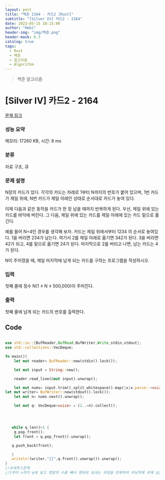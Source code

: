 ```yaml
---
layout: post
title: "백준 2164 - 카드2 [Rust]"
subtitle: "[Silver IV] 카드2 - 2164"
date: 2023-05-15 10:15:00
author: "Hebi"
header-img: "img/백준.png"
header-mask: 0.3
catalog: true
tags:
  - Rust
  - 백준
  - 알고리즘
  - Algorithm
---
```


> 백준 알고리즘

# [Silver IV] 카드2 - 2164

[문제 링크](https://www.acmicpc.net/problem/2164)

### 성능 요약

메모리: 17260 KB, 시간: 8 ms

### 분류

자료 구조, 큐

### 문제 설명

<p>N장의 카드가 있다. 각각의 카드는 차례로 1부터 N까지의 번호가 붙어 있으며, 1번 카드가 제일 위에, N번 카드가 제일 아래인 상태로 순서대로 카드가 놓여 있다.</p>

<p>이제 다음과 같은 동작을 카드가 한 장 남을 때까지 반복하게 된다. 우선, 제일 위에 있는 카드를 바닥에 버린다. 그 다음, 제일 위에 있는 카드를 제일 아래에 있는 카드 밑으로 옮긴다.</p>

<p>예를 들어 N=4인 경우를 생각해 보자. 카드는 제일 위에서부터 1234 의 순서로 놓여있다. 1을 버리면 234가 남는다. 여기서 2를 제일 아래로 옮기면 342가 된다. 3을 버리면 42가 되고, 4를 밑으로 옮기면 24가 된다. 마지막으로 2를 버리고 나면, 남는 카드는 4가 된다.</p>

<p>N이 주어졌을 때, 제일 마지막에 남게 되는 카드를 구하는 프로그램을 작성하시오.</p>

### 입력

 <p>첫째 줄에 정수 N(1 ≤ N ≤ 500,000)이 주어진다.</p>

### 출력

 <p>첫째 줄에 남게 되는 카드의 번호를 출력한다.</p>

## Code

```rs

use std::io::{BufReader,BufRead,BufWriter,Write,stdin,stdout};
use std::collections::VecDeque;

fn main(){
    let mut reader= BufReader::new(stdin().lock());

    let mut input = String::new();

    reader.read_line(&mut input).unwrap();

    let mut nums= input.trim().split_whitespace().map(|x|x.parse::<usize>().unwrap());
let mut writer= BufWriter::new(stdout().lock());
    let mut n= nums.next().unwrap();

    let mut q: VecDeque<usize> = (1..=n).collect();




   while q.len()>1 {
    q.pop_front();
    let front = q.pop_front().unwrap();

   q.push_back(front);

   }
   writeln!(writer,"{}",q.front().unwrap()).unwrap();
}
//요세푸스문제
//1부터 n까지 q에 넣고 맨앞의 수를 뺴서 맨뒤로 보내는 과정을 반복하여 마닞막에 큐에 남는 수를 출력
```
